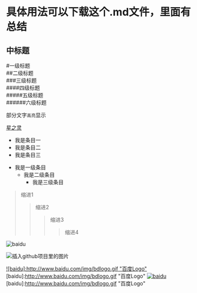 <!-- 参考资料 -->
<!-- http://blog.csdn.net/guodongxiaren/article/details/23690801 -->



<!-- =上面的文本是大标题，=个数无限制 -->
具体用法可以下载这个.md文件，里面有总结
=======



<!-- -上面的文本是中标题，-个数无限制 -->
中标题
------



<!-- #等级标题 -->
<!-- 使用html5中的<br>实现换行 -->
#一级标题<br>
##二级标题<br>
###三级标题<br>
####四级标题<br>
#####五级标题<br>
######六级标题<br>



<!-- 部分文字高亮显示,使用``实现 -->
部分文字`高亮`显示



<!-- 文字超链接 -->
[星之灵](http://www.fosunling.com "复星星灵")



<!-- 列出条目时，每条前面圆点的写法，圆点的实现方法*加一个空格 -->
* 我是条目一
* 我是条目二
* 我是条目三
<!-- 二三级条目,二级条目的圆点是tab+*+空格，三级条目的圆点是两个tab+*+空格 -->
* 我是一级条目
    * 我是二级条目
        * 我是三级条目



<!-- 缩进>,缩进多少就用多少个> -->
>缩进1
>>缩进2
>>>缩进3
>>>>缩进4



<!-- 插入图片，实现方法叹号! + 方括号[ ] + 括号( ) 其中括号里是图片的URL -->
![baidu](http://www.baidu.com/img/bdlogo.gif)
<!-- 插入github项目里的图片 -->
![插入github项目里的图片]( https://github.com/zhBoSir/practice-2017Y/raw/master/markdown语法/images/1.png)
<!-- 给图片加上超链接 -->
[![baidu]:http://www.baidu.com/img/bdlogo.gif "百度Logo"](http://www.baidu.com)
[baidu]:http://www.baidu.com/img/bdlogo.gif "百度Logo"
[![baidu](http://www.baidu.com/img/bdlogo.gif "百度Logo")](http://baidu.com)  
[baidu]:http://www.baidu.com/img/bdlogo.gif "百度Logo" 
